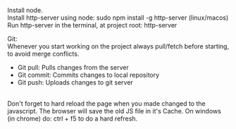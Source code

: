 Install node.<br/>
Install http-server using node: sudo npm install -g http-server (linux/macos) <br/>
Run http-server in the terminal, at project root: http-server

Git:<br/>
Whenever you start working on the project always pull/fetch before starting,
to avoid merge conflicts. 
* Git pull: Pulls changes from the server
* Git commit: Commits changes to local repository
* Git push: Uploads changes to git server
<br/><br/>

Don't forget to hard reload the page when you made changed to the javascript.
The browser will save the old JS file in it's Cache. On windows (in chrome) do: ctrl + f5 to do a hard refresh. 

